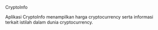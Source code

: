 CryptoInfo

Aplikasi CryptoInfo menampilkan harga cryptocurrency serta informasi terkait istilah dalam dunia cryptocurrency.

